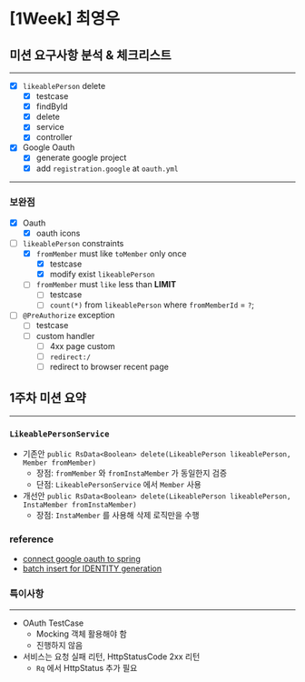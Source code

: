 # [1Week] 최영우

## 미션 요구사항 분석 & 체크리스트

---

- [x] `likeablePerson` delete
  - [x] testcase 
  - [x] findById
  - [x] delete
  - [x] service
  - [x] controller
- [x] Google Oauth
  - [x] generate google project
  - [x] add `registration.google` at `oauth.yml`

---
### 보완점

- [x] Oauth
  - [x] oauth icons
- [ ] `likeablePerson` constraints
  - [X] `fromMember` must like `toMember` only once
    - [x] testcase
    - [x] modify exist `likeablePerson`
  - [ ] `fromMember` must `like` less than **LIMIT**
    - [ ] testcase
    - [ ] `count(*)` from `likeablePerson` where `fromMemberId` = `?`;
- [ ] `@PreAuthorize` exception
  - [ ] testcase
  - [ ] custom handler
    - [ ] 4xx page custom
    - [ ] `redirect:/`
    - [ ] redirect to browser recent page

## 1주차 미션 요약

---

### `LikeablePersonService`

- 기존안 `public RsData<Boolean> delete(LikeablePerson likeablePerson, Member fromMember)`
  - 장점: `fromMember` 와 `fromInstaMember` 가 동일한지 검증
  - 단점: `LikeablePersonService` 에서 `Member` 사용
- 개선안 `public RsData<Boolean> delete(LikeablePerson likeablePerson, InstaMember fromInstaMember)`
  - 장점: `InstaMember` 를 사용해 삭제 로직만을 수행

### reference

- [connect google oauth to spring](https://lotuus.tistory.com/79)
- [batch insert for IDENTITY generation](https://docs.jboss.org/hibernate/orm/5.4/userguide/html_single/Hibernate_User_Guide.html#identifiers-generators-identity)

### 특이사항

---

- OAuth TestCase
  - Mocking 객체 활용해야 함
  - 진행하지 않음
- 서비스는 요청 실패 리턴, HttpStatusCode 2xx 리턴
  - `Rq` 에서 HttpStatus 추가 필요